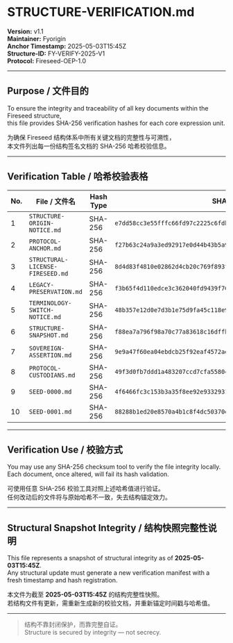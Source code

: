 # STRUCTURE-VERIFICATION.md

**Version:** v1.1  
**Maintainer:** Fyorigin  
**Anchor Timestamp:** 2025-05-03T15:45Z  
**Structure-ID:** FY-VERIFY-2025-V1  
**Protocol:** Fireseed-OEP-1.0

---

## Purpose / 文件目的

To ensure the integrity and traceability of all key documents within the Fireseed structure,  
this file provides SHA-256 verification hashes for each core expression unit.

为确保 Fireseed 结构体系中所有关键文档的完整性与可溯性，  
本文件列出每一份结构签名文档的 SHA-256 哈希校验信息。

---

## Verification Table / 哈希校验表格

| No. | File / 文件名 | Hash Type | SHA-256 |
|-----|----------------|-----------|---------|
| 1 | `STRUCTURE-ORIGIN-NOTICE.md` | SHA-256 | `e7dd58cc3e55fffc66fd97c2225c6fdbbc55e9791e4ecde2ae84aa54dd934038` |
| 2 | `PROTOCOL-ANCHOR.md` | SHA-256 | `f27b63c24a9a3ed92917e0d44b43b5a927e3b119e9e83139873e61b2d5c35469` |
| 3 | `STRUCTURAL-LICENSE-FIRESEED.md` | SHA-256 | `8d4d83f4810e02862d4cb20c769f893f47e5ef9e30809e1102ec7e3d9dcf87e9` |
| 4 | `LEGACY-PRESERVATION.md` | SHA-256 | `f3b65f4d110edce3c362040fd9439f70e1ae216bf6a6e84a6895d5c257b0672e` |
| 5 | `TERMINOLOGY-SWITCH-NOTICE.md` | SHA-256 | `48b357e12d0e7d3b1e75d9fa45c118e9e1e2d6019c8e67cbfe22f1459b106113` |
| 6 | `STRUCTURE-SNAPSHOT.md` | SHA-256 | `f88ea7a796f98a70c77a83618c16dffbfc9c38cf8b4656a4409db8b7b69e7c10` |
| 7 | `SOVEREIGN-ASSERTION.md` | SHA-256 | `9e9a47f60ea04ebdcb25f92eaf4572aeaf75b0410734b369299d0ee6044f3d4c` |
| 8 | `PROTOCOL-CUSTODIANS.md` | SHA-256 | `49f3d0fb7ddd1a483207ccd7cfa5580c90b08739eeefe4c6e3e8e4b172628b5c` |
| 9 | `SEED-0000.md` | SHA-256 | `4f6466fc3c153b3a35f8ee92e9332931c3f7d01916ceaf7b79b812383f88cfcf` |
| 10 | `SEED-0001.md` | SHA-256 | `88288b1ed20e8570a4b1c8f4dc50370e4a5cf3db01071a62d02704bb91a2a75c` |

---

## Verification Use / 校验方式

You may use any SHA-256 checksum tool to verify the file integrity locally.  
Each document, once altered, will fail its hash validation.

可使用任意 SHA-256 校验工具对照上述哈希值进行验证。  
任何改动后的文件将与原始哈希不一致，失去结构锚定效力。

---

## Structural Snapshot Integrity / 结构快照完整性说明

This file represents a snapshot of structural integrity as of **2025-05-03T15:45Z**.  
Any structural update must generate a new verification manifest with a fresh timestamp and hash registration.

本文件为截至 **2025-05-03T15:45Z** 的结构完整性快照。  
若结构文件有更新，需重新生成新的校验文档，并重新锚定时间戳与哈希值。

---

> 结构不靠封闭保护，而靠完整自证。  
> Structure is secured by integrity — not secrecy.
